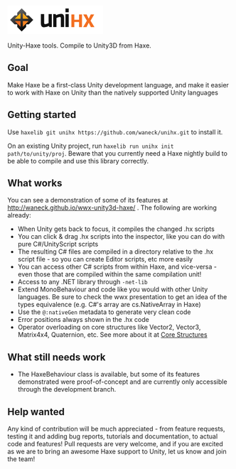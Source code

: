 ![unihx logo](/extra/assets/unihx_logo_complete.png?raw=true)

Unity-Haxe tools. Compile to Unity3D from Haxe.

## Goal
Make Haxe be a first-class Unity development language, and make it easier to work with Haxe on Unity than the natively supported Unity languages

## Getting started
Use `haxelib git unihx https://github.com/waneck/unihx.git` to install it.

On an existing Unity project, run `haxelib run unihx init path/to/unity/proj`. Beware that you currently need a Haxe nightly build to be able to compile and use this library correctly.

## What works
You can see a demonstration of some of its features at http://waneck.github.io/wwx-unity3d-haxe/ . The following are working already:
 * When Unity gets back to focus, it compiles the changed .hx scripts
 * You can click & drag .hx scripts into the inspector, like you can do with pure C#/UnityScript scripts
 * The resulting C# files are compiled in a directory relative to the .hx script file - so you can create Editor scripts, etc more easily
 * You can access other C# scripts from within Haxe, and vice-versa - even those that are compiled within the same compilation unit!
 * Access to any .NET library through `-net-lib`
 * Extend MonoBehaviour and code like you would with other Unity languages. Be sure to check the wwx presentation to get an idea of the types equivalence (e.g. C#'s array are cs.NativeArray in Haxe)
 * Use the `@:nativeGen` metadata to generate very clean code
 * Error positions always shown in the .hx code
 * Operator overloading on core structures like Vector2, Vector3, Matrix4x4, Quaternion, etc. See more about it at [Core Structures](https://github.com/waneck/unihx/wiki/Core-Structures)
 
## What still needs work
 * The HaxeBehaviour class is available, but some of its features demonstrated were proof-of-concept and are currently only accessible through the development branch.

## Help wanted
Any kind of contribution will be much appreciated - from feature requests, testing it and adding bug reports, tutorials and documentation, to actual code and features!
Pull requests are very welcome, and if you are excited as we are to bring an awesome Haxe support to Unity, let us know and join the team!
